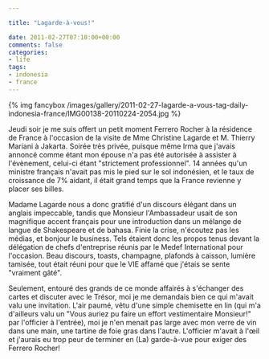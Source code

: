 ```yaml
---

title: "Lagarde-à-vous!"

date: 2011-02-27T07:10:00+00:00
comments: false
categories: 
- life
tags:
- indonesia
- france 
---
```


{% img fancybox /images/gallery/2011-02-27-lagarde-a-vous-tag-daily-indonesia-france/IMG00138-20110224-2054.jpg %}

Jeudi soir je me suis offert un petit moment Ferrero Rocher à la résidence de France à l'occasion de la visite de Mme Christine Lagarde et M. Thierry Mariani à Jakarta. Soirée très privée, puisque même Irma que j'avais annoncé comme étant mon épouse n'a pas été autorisée à assister à l'évènement, celui-ci étant "strictement professionnel". 14 années qu'un ministre français n'avait pas mis le pied sur le sol indonésien, et le taux de croissance de 7% aidant, il était grand temps que la France revienne y placer ses billes.

Madame Lagarde nous a donc gratifié d'un discours élégant dans un anglais impeccable, tandis que Monsieur l'Ambassadeur usait de son magnifique accent français pour une introduction dans un mélange de langue de Shakespeare et de bahasa. Finie la crise, n'écoutez pas les médias, et bonjour le business. Tels étaient donc les propos tenus devant la délégation de chefs d'entreprise réunis par le Medef International pour l'occasion. Beau discours, toasts, champagne, plafonds à caisson, lumière tamisée, tout était réuni pour que le VIE affamé que j'étais se sente "vraiment gâté".

Seulement, entouré des grands de ce monde affairés à s'échanger des cartes et discuter avec le Trésor, moi je me demandais bien ce qui m'avait valu une invitation. L'air paumé, vêtu d'une simple chemisette en lin (qui m'a d'ailleurs valu un "Vous auriez pu faire un effort vestimentaire Monsieur!" par l'officier à l'entrée), moi je n'en menait pas large avec mon verre de vin dans une main, une tartine de foie gras dans l'autre. L'officier m'avait à l'œil et j'aurais eu trop peur de terminer en (La) garde-à-vue pour exiger des Ferrero Rocher!
